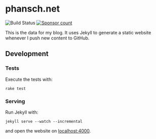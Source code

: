 # phansch.net

![Build Status](https://github.com/phansch/phansch.github.com/workflows/Ruby/badge.svg)
[![Sponsor
count](https://img.shields.io/badge/sponsors-3-brightgreen)](https://phansch.net/thanks)

This is the data for my blog. It uses Jekyll to generate a static website whenever I push new content to GitHub.

## Development

### Tests

Execute the tests with:

    rake test

### Serving

Run Jekyll with:

    jekyll serve --watch --incremental

and open the website on [localhost:4000](http://localhost:4000).
